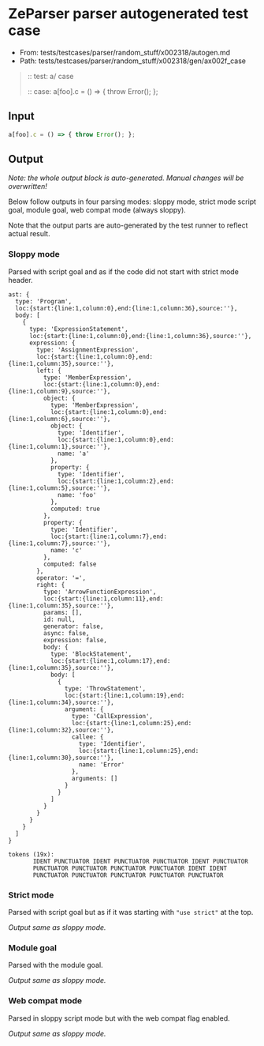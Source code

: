 # ZeParser parser autogenerated test case

- From: tests/testcases/parser/random_stuff/x002318/autogen.md
- Path: tests/testcases/parser/random_stuff/x002318/gen/ax002f_case

> :: test: a/ case
>
> :: case: a[foo].c = () => { throw Error(); };

## Input


`````js
a[foo].c = () => { throw Error(); };
`````

## Output

_Note: the whole output block is auto-generated. Manual changes will be overwritten!_

Below follow outputs in four parsing modes: sloppy mode, strict mode script goal, module goal, web compat mode (always sloppy).

Note that the output parts are auto-generated by the test runner to reflect actual result.

### Sloppy mode

Parsed with script goal and as if the code did not start with strict mode header.

`````
ast: {
  type: 'Program',
  loc:{start:{line:1,column:0},end:{line:1,column:36},source:''},
  body: [
    {
      type: 'ExpressionStatement',
      loc:{start:{line:1,column:0},end:{line:1,column:36},source:''},
      expression: {
        type: 'AssignmentExpression',
        loc:{start:{line:1,column:0},end:{line:1,column:35},source:''},
        left: {
          type: 'MemberExpression',
          loc:{start:{line:1,column:0},end:{line:1,column:9},source:''},
          object: {
            type: 'MemberExpression',
            loc:{start:{line:1,column:0},end:{line:1,column:6},source:''},
            object: {
              type: 'Identifier',
              loc:{start:{line:1,column:0},end:{line:1,column:1},source:''},
              name: 'a'
            },
            property: {
              type: 'Identifier',
              loc:{start:{line:1,column:2},end:{line:1,column:5},source:''},
              name: 'foo'
            },
            computed: true
          },
          property: {
            type: 'Identifier',
            loc:{start:{line:1,column:7},end:{line:1,column:7},source:''},
            name: 'c'
          },
          computed: false
        },
        operator: '=',
        right: {
          type: 'ArrowFunctionExpression',
          loc:{start:{line:1,column:11},end:{line:1,column:35},source:''},
          params: [],
          id: null,
          generator: false,
          async: false,
          expression: false,
          body: {
            type: 'BlockStatement',
            loc:{start:{line:1,column:17},end:{line:1,column:35},source:''},
            body: [
              {
                type: 'ThrowStatement',
                loc:{start:{line:1,column:19},end:{line:1,column:34},source:''},
                argument: {
                  type: 'CallExpression',
                  loc:{start:{line:1,column:25},end:{line:1,column:32},source:''},
                  callee: {
                    type: 'Identifier',
                    loc:{start:{line:1,column:25},end:{line:1,column:30},source:''},
                    name: 'Error'
                  },
                  arguments: []
                }
              }
            ]
          }
        }
      }
    }
  ]
}

tokens (19x):
       IDENT PUNCTUATOR IDENT PUNCTUATOR PUNCTUATOR IDENT PUNCTUATOR
       PUNCTUATOR PUNCTUATOR PUNCTUATOR PUNCTUATOR IDENT IDENT
       PUNCTUATOR PUNCTUATOR PUNCTUATOR PUNCTUATOR PUNCTUATOR
`````

### Strict mode

Parsed with script goal but as if it was starting with `"use strict"` at the top.

_Output same as sloppy mode._

### Module goal

Parsed with the module goal.

_Output same as sloppy mode._

### Web compat mode

Parsed in sloppy script mode but with the web compat flag enabled.

_Output same as sloppy mode._
